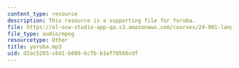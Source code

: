 ```yaml
---
content_type: resource
description: This resource is a supporting file for Yoruba.
file: https://ol-ocw-studio-app-qa.s3.amazonaws.com/courses/24-901-language-and-its-structure-i-phonology-fall-2010/d2ac5203c6d1b6096cfbb1ef70566cdf_yoruba.mp3
file_type: audio/mpeg
resourcetype: Other
title: yoruba.mp3
uid: d2ac5203-c6d1-b609-6cfb-b1ef70566cdf
---
```

